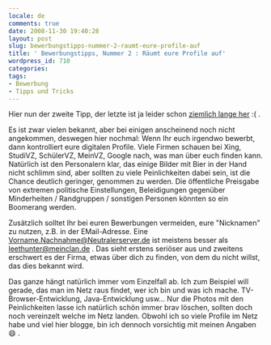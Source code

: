 ```yaml
---
locale: de
comments: true
date: 2008-11-30 19:40:28
layout: post
slug: bewerbungstipps-nummer-2-raumt-eure-profile-auf
title: ' Bewerbungstipps, Nummer 2 : Räumt eure Profile auf'
wordpress_id: 710
categories:
tags:
- Bewerbung
- Tipps und Tricks
---
```


Hier nun der zweite Tipp, der letzte ist ja leider schon 
[ziemlich lange her](http://blog.wannawork.de/2008/07/13/bewerbungstipps-nummer-1-html-ist-keine/)
:( .

Es ist zwar vielen bekannt, aber bei einigen anscheinend noch nicht angekommen,
deswegen hier nochmal: Wenn Ihr euch irgendwo bewerbt, dann kontrolliert eure
digitalen Profile. Viele Firmen schauen bei Xing, StudiVZ, SchülerVZ, MeinVZ,
Google nach, was man über euch finden kann. Natürlich ist den Personalern klar,
das einige Bilder mit Bier in der Hand nicht schlimm sind, aber sollten zu
viele Peinlichkeiten dabei sein, ist die Chance deutlich geringer, genommen zu
werden. Die öffentliche Preisgabe von extremen politische Einstellungen,
Beleidigungen gegenüber Minderheiten / Randgruppen / sonstigen Personen könnten
so ein Boomerang werden.

Zusätzlich solltet Ihr bei euren Bewerbungen vermeiden, eure "Nicknamen" zu
nutzen, z.B. in der EMail-Adresse. Eine Vorname.Nachnahme@Neutralerserver.de
ist meistens besser als leethunter@meinclan.de . Das sieht erstens seriöser aus
und zweitens erschwert es der Firma, etwas über dich zu finden, von dem du
nicht willst, das dies bekannt wird.

Das ganze hängt natürlich immer vom Einzelfall ab. Ich zum Beispiel will
gerade, das man im Netz raus findet, wer ich bin und was ich mache.
TV-Browser-Entwicklung, Java-Entwicklung usw... Nur die Photos mit den
Peinlichkeiten lasse ich natürlich schön immer brav löschen, sollten doch noch
vereinzelt welche im Netz landen. Obwohl ich so viele Profile im Netz habe und
viel hier blogge, bin ich dennoch vorsichtig mit meinen Angaben  :smile: .
